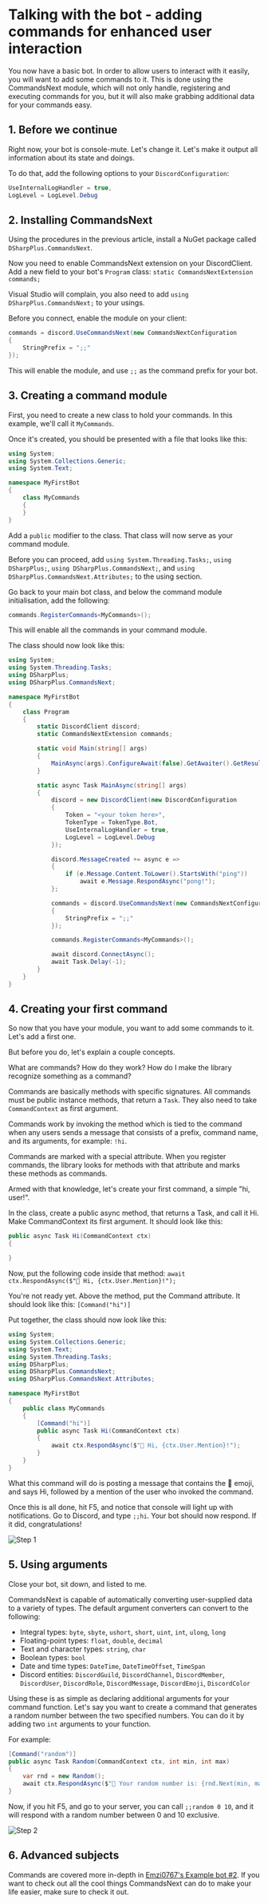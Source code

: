 # Talking with the bot - adding commands for enhanced user interaction

You now have a basic bot. In order to allow users to interact with it easily, you will want to add some commands to it. 
This is done using the CommandsNext module, which will not only handle, registering and executing commands for you, but 
it will also make grabbing additional data for your commands easy.

## 1. Before we continue

Right now, your bot is console-mute. Let's change it. Let's make it output all information about its state and doings.

To do that, add the following options to your `DiscordConfiguration`:

```cs
UseInternalLogHandler = true,
LogLevel = LogLevel.Debug
```

## 2. Installing CommandsNext

Using the procedures in the previous article, install a NuGet package called `DSharpPlus.CommandsNext`.

Now you need to enable CommandsNext extension on your DiscordClient. Add a new field to your bot's `Program` class: 
`static CommandsNextExtension commands;`

Visual Studio will complain, you also need to add `using DSharpPlus.CommandsNext;` to your usings.

Before you connect, enable the module on your client:

```cs
commands = discord.UseCommandsNext(new CommandsNextConfiguration
{
	StringPrefix = ";;"
});
```

This will enable the module, and use `;;` as the command prefix for your bot.

## 3. Creating a command module

First, you need to create a new class to hold your commands. In this example, we'll call it `MyCommands`.

Once it's created, you should be presented with a file that looks like this:

```cs
using System;
using System.Collections.Generic;
using System.Text;

namespace MyFirstBot
{
    class MyCommands
    {
    }
}
```

Add a `public` modifier to the class. That class will now serve as your command module.

Before you can proceed, add `using System.Threading.Tasks;`, `using DSharpPlus;`, 
`using DSharpPlus.CommandsNext;`, and `using DSharpPlus.CommandsNext.Attributes;` to the using section.

Go back to your main bot class, and below the command module initialisation, add the following:

```cs
commands.RegisterCommands<MyCommands>();
```

This will enable all the commands in your command module.

The class should now look like this:

```cs
using System;
using System.Threading.Tasks;
using DSharpPlus;
using DSharpPlus.CommandsNext;

namespace MyFirstBot
{
    class Program
    {
        static DiscordClient discord;
        static CommandsNextExtension commands;

        static void Main(string[] args)
        {
            MainAsync(args).ConfigureAwait(false).GetAwaiter().GetResult();
        }

        static async Task MainAsync(string[] args)
        {
            discord = new DiscordClient(new DiscordConfiguration
            {
                Token = "<your token here>",
                TokenType = TokenType.Bot,
                UseInternalLogHandler = true,
                LogLevel = LogLevel.Debug
            });

            discord.MessageCreated += async e =>
            {
                if (e.Message.Content.ToLower().StartsWith("ping"))
                    await e.Message.RespondAsync("pong!");
            };

            commands = discord.UseCommandsNext(new CommandsNextConfiguration
            {
                StringPrefix = ";;"
            });

            commands.RegisterCommands<MyCommands>();

            await discord.ConnectAsync();
            await Task.Delay(-1);
        }
    }
}
```

## 4. Creating your first command

So now that you have your module, you want to add some commands to it. Let's add a first one. 

But before you do, let's explain a couple concepts. 

What are commands? How do they work? How do I make the library recognize something as a command?

Commands are basically methods with specific signatures. All commands must be public instance methods, that return a `Task`. 
They also need to take `CommandContext` as first argument. 

Commands work by invoking the method which is tied to the command when any users sends a message that consists of a prefix, 
command name, and its arguments, for example: `!hi`.

Commands are marked with a special attribute. When you register commands, the library looks for methods with that attribute 
and marks these methods as commands.

Armed with that knowledge, let's create your first command, a simple "hi, user!".

In the class, create a public async method, that returns a Task, and call it Hi. Make CommandContext its first argument. It 
should look like this:

```cs
public async Task Hi(CommandContext ctx)
{

}
```

Now, put the following code inside that method: `await ctx.RespondAsync($"👋 Hi, {ctx.User.Mention}!");`

You're not ready yet. Above the method, put the Command attribute. It should look like this: `[Command("hi")]`

Put together, the class should now look like this:

```cs
using System;
using System.Collections.Generic;
using System.Text;
using System.Threading.Tasks;
using DSharpPlus;
using DSharpPlus.CommandsNext;
using DSharpPlus.CommandsNext.Attributes;

namespace MyFirstBot
{
    public class MyCommands
    {
        [Command("hi")]
        public async Task Hi(CommandContext ctx)
        {
            await ctx.RespondAsync($"👋 Hi, {ctx.User.Mention}!");
        }
    }
}
```

What this command will do is posting a message that contains the :wave: emoji, and says Hi, followed by a mention of the 
user who invoked the command.

Once this is all done, hit F5, and notice that console will light up with notifications. Go to Discord, and type `;;hi`. 
Your bot should now respond. If it did, congratulations!

![Step 1](/images/03_01_hi.png)

## 5. Using arguments

Close your bot, sit down, and listed to me.

CommandsNext is capable of automatically converting user-supplied data to a variety of types. The default argument converters 
can convert to the following:

* Integral types: `byte`, `sbyte`, `ushort`, `short`, `uint`, `int`, `ulong`, `long`
* Floating-point types: `float`, `double`, `decimal`
* Text and character types: `string`, `char`
* Boolean types: `bool`
* Date and time types: `DateTime`, `DateTimeOffset`, `TimeSpan`
* Discord entities: `DiscordGuild`, `DiscordChannel`, `DiscordMember`, `DiscordUser`, `DiscordRole`, `DiscordMessage`, `DiscordEmoji`, `DiscordColor`

Using these is as simple as declaring additional arguments for your command function. Let's say you want to create a command 
that generates a random number between the two specified numbers. You can do it by adding two `int` arguments to your function.

For example:

```cs
[Command("random")]
public async Task Random(CommandContext ctx, int min, int max)
{
	var rnd = new Random();
	await ctx.RespondAsync($"🎲 Your random number is: {rnd.Next(min, max)}");
}
```

Now, if you hit F5, and go to your server, you can call `;;random 0 10`, and it will respond with a random number between 0 
and 10 exclusive.

![Step 2](/images/03_02_random.png)

## 6. Advanced subjects

Commands are covered more in-depth in [Emzi0767's Example bot #2](https://github.com/Emzi0767/DSharpPlus-Example-Bot/tree/master/DSPlus.Examples.CSharp.Ex02 "Example Bot #2"). 
If you want to check out all the cool things CommandsNext can do to make your life easier, make sure to check it out.